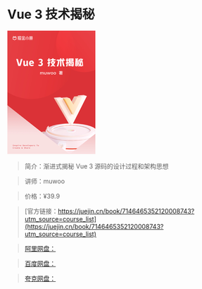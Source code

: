 # Vue 3 技术揭秘

![img](../../assets/a636770752f04951a6f1b8ad6e33af98~tplv-k3u1fbpfcp-no-mark_280_280_200_280.png)

> 简介：渐进式揭秘 Vue 3 源码的设计过程和架构思想

> 讲师：muwoo

> 价格：¥39.9

> [官方链接：https://juejin.cn/book/7146465352120008743?utm_source=course_list](https://juejin.cn/book/7146465352120008743?utm_source=course_list)

> [阿里网盘：]()

> [百度网盘：]()

> [夸克网盘：]()
